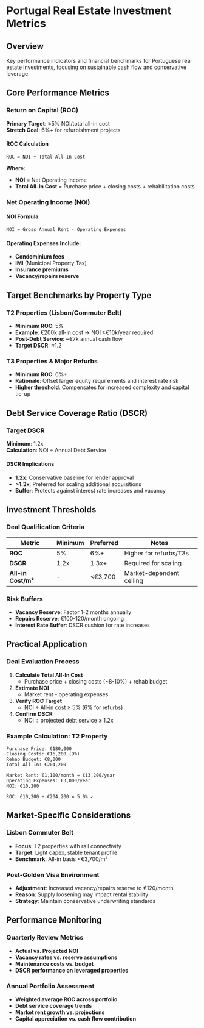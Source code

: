 
# Portugal Real Estate Investment Metrics

## Overview
Key performance indicators and financial benchmarks for Portuguese real estate investments, focusing on sustainable cash flow and conservative leverage.

## Core Performance Metrics

### Return on Capital (ROC)
**Primary Target**: ≥5% NOI/total all-in cost  
**Stretch Goal**: 6%+ for refurbishment projects

#### ROC Calculation
```
ROC = NOI ÷ Total All-In Cost
```

**Where:**
- **NOI** = Net Operating Income
- **Total All-In Cost** = Purchase price + closing costs + rehabilitation costs

### Net Operating Income (NOI)

#### NOI Formula
```
NOI = Gross Annual Rent - Operating Expenses
```

#### Operating Expenses Include:
- **Condominium fees**
- **IMI** (Municipal Property Tax)
- **Insurance premiums**
- **Vacancy/repairs reserve**

## Target Benchmarks by Property Type

### T2 Properties (Lisbon/Commuter Belt)
- **Minimum ROC**: 5%
- **Example**: €200k all-in cost → NOI ≥€10k/year required
- **Post-Debt Service**: ~€7k annual cash flow
- **Target DSCR**: ≈1.2

### T3 Properties & Major Refurbs
- **Minimum ROC**: 6%+
- **Rationale**: Offset larger equity requirements and interest rate risk
- **Higher threshold**: Compensates for increased complexity and capital tie-up

## Debt Service Coverage Ratio (DSCR)

### Target DSCR
**Minimum**: 1.2x  
**Calculation**: NOI ÷ Annual Debt Service

#### DSCR Implications
- **1.2x**: Conservative baseline for lender approval
- **>1.3x**: Preferred for scaling additional acquisitions
- **Buffer**: Protects against interest rate increases and vacancy

## Investment Thresholds

### Deal Qualification Criteria
| Metric | Minimum | Preferred | Notes |
|--------|---------|-----------|-------|
| **ROC** | 5% | 6%+ | Higher for refurbs/T3s |
| **DSCR** | 1.2x | 1.3x+ | Required for scaling |
| **All-in Cost/m²** | - | <€3,700 | Market-dependent ceiling |

### Risk Buffers
- **Vacancy Reserve**: Factor 1-2 months annually
- **Repairs Reserve**: €100-120/month ongoing
- **Interest Rate Buffer**: DSCR cushion for rate increases

## Practical Application

### Deal Evaluation Process
1. **Calculate Total All-In Cost**
   - Purchase price + closing costs (~8-10%) + rehab budget
2. **Estimate NOI**
   - Market rent - operating expenses
3. **Verify ROC Target**
   - NOI ÷ All-in cost ≥ 5% (6% for refurbs)
4. **Confirm DSCR**
   - NOI ÷ projected debt service ≥ 1.2x

### Example Calculation: T2 Property
```
Purchase Price: €180,000
Closing Costs: €16,200 (9%)
Rehab Budget: €8,000
Total All-In: €204,200

Market Rent: €1,100/month = €13,200/year
Operating Expenses: €3,000/year
NOI: €10,200

ROC: €10,200 ÷ €204,200 = 5.0% ✓
```

## Market-Specific Considerations

### Lisbon Commuter Belt
- **Focus**: T2 properties with rail connectivity
- **Target**: Light capex, stable tenant profile
- **Benchmark**: All-in basis <€3,700/m²

### Post-Golden Visa Environment
- **Adjustment**: Increased vacancy/repairs reserve to €120/month
- **Reason**: Supply loosening may impact rental stability
- **Strategy**: Maintain conservative underwriting standards

## Performance Monitoring

### Quarterly Review Metrics
- **Actual vs. Projected NOI**
- **Vacancy rates vs. reserve assumptions**
- **Maintenance costs vs. budget**
- **DSCR performance on leveraged properties**

### Annual Portfolio Assessment
- **Weighted average ROC across portfolio**
- **Debt service coverage trends**
- **Market rent growth vs. projections**
- **Capital appreciation vs. cash flow contribution**